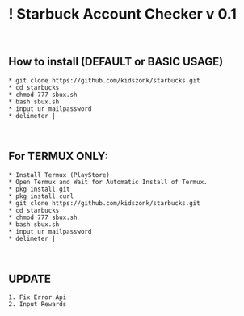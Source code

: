 # ! Starbuck Account Checker v 0.1
<br/>

## How to install (DEFAULT or BASIC USAGE)
	* git clone https://github.com/kidszonk/starbucks.git
	* cd starbucks
	* chmod 777 sbux.sh
	* bash sbux.sh
 	* input ur mailpassword
 	* delimeter |
<br/>

## For TERMUX ONLY:
	* Install Termux (PlayStore)
	* Open Termux and Wait for Automatic Install of Termux.
	* pkg install git
	* pkg install curl
	* git clone https://github.com/kidszonk/starbucks.git
	* cd starbucks
	* chmod 777 sbux.sh
	* bash sbux.sh
 	* input ur mailpassword
 	* delimeter |
<br/>

## UPDATE
    1. Fix Error Api
    2. Input Rewards
<br/>
